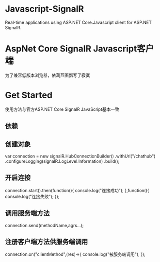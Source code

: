 # Javascript-SignalR
Real-time applications using ASP.NET Core.Javascript client for ASP.NET SignalR.

# AspNet Core SignalR Javascript客户端
为了兼容低版本浏览器，依葫芦画瓢写了寂寞

# Get Started
使用方法与官方ASP.NET Core SignalR JavaScript基本一致

## 依赖
<script src="https://cdn.bootcdn.net/ajax/libs/promise-polyfill/8.2.0/polyfill.js"></script>

## 创建对象
var connection = new signalR.HubConnectionBuilder()
    .withUrl("/chathub")
    .configureLogging(signalR.LogLevel.Information)
    .build();
    
## 开启连接
connection.start().then(function(){
   console.log("连接成功");
},function(){
   console.log("连接失败");
});

## 调用服务端方法
connection.send(methodName,agrs...);

## 注册客户端方法供服务端调用
connection.on("clientMethod",(res)=>{
    console.log("被服务端调用");
});
